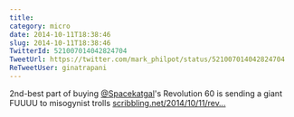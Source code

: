 ```yaml
---
title: 
category: micro
date: 2014-10-11T18:38:46
slug: 2014-10-11T18:38:46
TwitterId: 521007014042824704
TweetUrl: https://twitter.com/mark_philpot/status/521007014042824704
ReTweetUser: ginatrapani
---
```


<i class="fa fa-retweet" aria-hidden="true"></i> 2nd-best part of buying [@Spacekatgal](https://twitter.com/Spacekatgal)'s Revolution 60 is sending a giant FUUUU to misogynist trolls [scribbling.net/2014/10/11/rev…](http://scribbling.net/2014/10/11/revolution-60/)